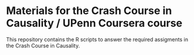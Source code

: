 # Materials for the Crash Course in Causality / UPenn Coursera course

This repository contains the R scripts to answer the required assigments in the Crash Course in Causality.
